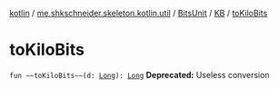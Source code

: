 [kotlin](../../../index.md) / [me.shkschneider.skeleton.kotlin.util](../../index.md) / [BitsUnit](../index.md) / [KB](index.md) / [toKiloBits](./to-kilo-bits.md)

# toKiloBits

`fun ~~toKiloBits~~(d: `[`Long`](https://kotlinlang.org/api/latest/jvm/stdlib/kotlin/-long/index.html)`): `[`Long`](https://kotlinlang.org/api/latest/jvm/stdlib/kotlin/-long/index.html)
**Deprecated:** Useless conversion

